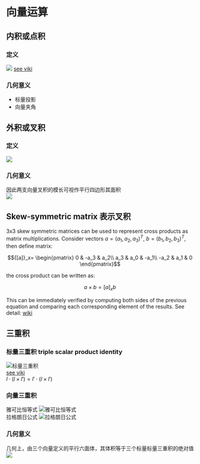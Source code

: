 # 向量运算
## 内积或点积
### 定义
 ![](https://wikimedia.org/api/rest_v1/media/math/render/svg/d7de7b9aa6a9bbc6f6435c24173c0597464c8420)
[see viki](https://zh.wikipedia.org/wiki/%E6%95%B0%E9%87%8F%E7%A7%AF)
### 几何意义
* 标量投影
* 向量夹角

## 外积或叉积
### 定义
![](https://wikimedia.org/api/rest_v1/media/math/render/svg/f0aa2d916cf302f911edfdca957231c820b7e618)

### 几何意义
因此两支向量叉积的模长可视作平行四边形其面积    
![](https://upload.wikimedia.org/wikipedia/commons/thumb/4/4e/Cross_product_parallelogram.svg/480px-Cross_product_parallelogram.svg.png)

## Skew-symmetric matrix 表示叉积
3x3 skew symmetric matrices can be used to represent cross products as matrix multiplications. Consider vectors $`a=(a_1,a_2,a_3)^T`$, $`b=(b_1,b_2,b_3)^T`$, then define matrix:
```math
{[a]}_x=
\begin{pmatrix}
0 & -a_3 & a_2\\ 
a_3 & a_0 & -a_1\\ 
-a_2 & a_1 & 0
\end{pmatrix}
```
the cross product can be written as:
```math
a \times b = {[a]}_x b
```

This can be immediately verified by computing both sides of the previous equation and comparing each corresponding element of the results. See detail: [wiki](https://en.wikipedia.org/wiki/Skew-symmetric_matrix)

## 三重积
### 标量三重积 triple scalar product identity
![标量三重积](https://wikimedia.org/api/rest_v1/media/math/render/svg/88cc336d46a0931b1d9d6b45f28ad8fc07849f98)    
[see viki](https://zh.wikipedia.org/wiki/%E4%B8%89%E9%87%8D%E7%A7%AF)    
$` l \cdot (l \times l') = l' \cdot (l \times l') `$
### 向量三重积
雅可比恒等式 ![雅可比恒等式](https://wikimedia.org/api/rest_v1/media/math/render/svg/3b7681545194bad32f08216370bcafa431735c12)    
拉格朗日公式 ![拉格朗日公式](https://wikimedia.org/api/rest_v1/media/math/render/svg/d8f5ab653b62f34e9e02e8addb76e3572c5032dc)

### 几何意义
几何上，由三个向量定义的平行六面体，其体积等于三个标量标量三重积的绝对值    
![](https://upload.wikimedia.org/wikipedia/commons/thumb/3/3e/Parallelepiped_volume.svg/240px-Parallelepiped_volume.svg.png)